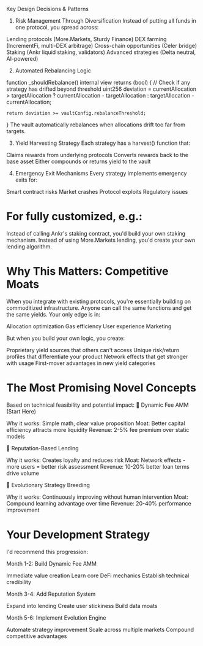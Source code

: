 Key Design Decisions & Patterns
1. Risk Management Through Diversification
Instead of putting all funds in one protocol, you spread across:

Lending protocols (More.Markets, Sturdy Finance)
DEX farming (IncrementFi, multi-DEX arbitrage)
Cross-chain opportunities (Celer bridge)
Staking (Ankr liquid staking, validators)
Advanced strategies (Delta neutral, AI-powered)

2. Automated Rebalancing Logic

function _shouldRebalance() internal view returns (bool) {
    // Check if any strategy has drifted beyond threshold
    uint256 deviation = currentAllocation > targetAllocation 
        ? currentAllocation - targetAllocation 
        : targetAllocation - currentAllocation;
    
    return deviation >= vaultConfig.rebalanceThreshold;
}
The vault automatically rebalances when allocations drift too far from targets.


3. Yield Harvesting Strategy
Each strategy has a harvest() function that:

Claims rewards from underlying protocols
Converts rewards back to the base asset
Either compounds or returns yield to the vault

4. Emergency Exit Mechanisms
Every strategy implements emergency exits for:

Smart contract risks
Market crashes
Protocol exploits
Regulatory issues



# For fully customized, e.g.:
Instead of calling Ankr's staking contract, you'd build your own staking mechanism. 
Instead of using More.Markets lending, you'd create your own lending algorithm.

# Why This Matters: Competitive Moats


When you integrate with existing protocols, you're essentially building on commoditized infrastructure. Anyone can call the same functions and get the same yields. Your only edge is in:

Allocation optimization
Gas efficiency
User experience
Marketing

But when you build your own logic, you create:

Proprietary yield sources that others can't access
Unique risk/return profiles that differentiate your product
Network effects that get stronger with usage
First-mover advantages in new yield categories


# The Most Promising Novel Concepts
Based on technical feasibility and potential impact:
🥇 Dynamic Fee AMM (Start Here)

Why it works: Simple math, clear value proposition
Moat: Better capital efficiency attracts more liquidity
Revenue: 2-5% fee premium over static models

🥈 Reputation-Based Lending

Why it works: Creates loyalty and reduces risk
Moat: Network effects - more users = better risk assessment
Revenue: 10-20% better loan terms drive volume

🥉 Evolutionary Strategy Breeding

Why it works: Continuously improving without human intervention
Moat: Compound learning advantage over time
Revenue: 20-40% performance improvement

# Your Development Strategy
I'd recommend this progression:

Month 1-2: Build Dynamic Fee AMM

Immediate value creation
Learn core DeFi mechanics
Establish technical credibility


Month 3-4: Add Reputation System

Expand into lending
Create user stickiness
Build data moats


Month 5-6: Implement Evolution Engine

Automate strategy improvement
Scale across multiple markets
Compound competitive advantages